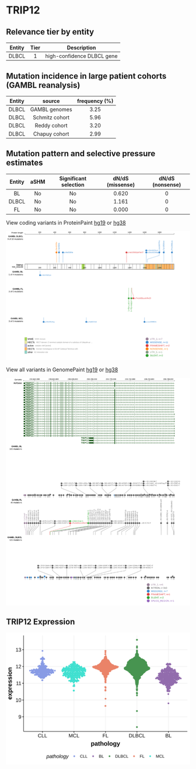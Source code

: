 # TRIP12

## Relevance tier by entity

|Entity|Tier|Description               |
|:------:|:----:|--------------------------|
|DLBCL |1   |high-confidence DLBCL gene|

## Mutation incidence in large patient cohorts (GAMBL reanalysis)

|Entity|source        |frequency (%)|
|:------:|:--------------:|:-------------:|
|DLBCL |GAMBL genomes |3.25         |
|DLBCL |Schmitz cohort|5.96         |
|DLBCL |Reddy cohort  |3.20         |
|DLBCL |Chapuy cohort |2.99         |

## Mutation pattern and selective pressure estimates

|Entity|aSHM|Significant selection|dN/dS (missense)|dN/dS (nonsense)|
|:------:|:----:|:---------------------:|:----------------:|:----------------:|
|BL    |No  |No                   |0.620           |0               |
|DLBCL |No  |No                   |1.161           |0               |
|FL    |No  |No                   |0.000           |0               |



View coding variants in ProteinPaint [hg19](https://morinlab.github.io/LLMPP/GAMBL/TRIP12_protein.html)  or [hg38](https://morinlab.github.io/LLMPP/GAMBL/TRIP12_protein_hg38.html)

![image](images/proteinpaint/TRIP12_NM_004238.svg)

View all variants in GenomePaint [hg19](https://morinlab.github.io/LLMPP/GAMBL/TRIP12.html)  or [hg38](https://morinlab.github.io/LLMPP/GAMBL/TRIP12_hg38.html)

![image](images/proteinpaint/TRIP12.svg)
## TRIP12 Expression
![image](images/gene_expression/TRIP12_by_pathology.svg)
<!-- ORIGIN: Unknown -->
